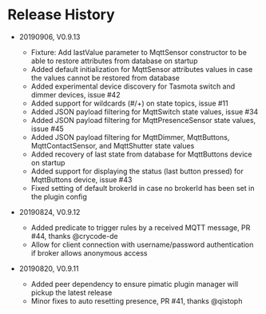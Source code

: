 # Release History

* 20190906, V0.9.13
    * Fixture: Add lastValue parameter to MqttSensor constructor to be able to restore 
      attributes from database on startup
    * Added default initialization for MqttSensor attributes values in case the values cannot be 
      restored from database
    * Added experimental device discovery for Tasmota switch and dimmer devices, issue #42
    * Added support for wildcards (#/+) on state topics, issue #11
    * Added JSON payload filtering for MqttSwitch state values, issue #34
    * Added JSON payload filtering for MqttPresenceSensor state values, issue #45
    * Added JSON payload filtering for MqttDimmer, MqttButtons, MqttContactSensor, and MqttShutter 
      state values
    * Added recovery of last state from database for MqttButtons device on startup
    * Added support for displaying the status (last button pressed) for MqttButtons device, issue #43
    * Fixed setting of default brokerId in case no brokerId has been set in the plugin config

* 20190824, V0.9.12
    * Added predicate to trigger rules by a received MQTT message, PR #44, thanks @crycode-de
    * Allow for client connection with username/password authentication if broker allows
      anonymous access
       
* 20190820, V0.9.11
    * Added peer dependency to ensure pimatic plugin manager will pickup the latest release
    * Minor fixes to auto resetting presence, PR #41, thanks @qistoph